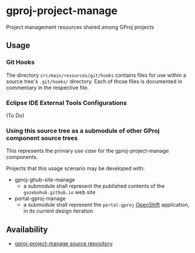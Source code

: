 gproj-project-manage
====================

Project management resources shared among GProj projects 

## Usage

### Git Hooks

The directory `src/main/resources/git/hooks` contains files for use within a source tree's `.git/hooks/` directory. Each of those files is documented in commentary in the respective file.

### Eclipse IDE External Tools Configurations

(To Do)

### Using this source tree as a submodule of other GProj component source trees

This represents the primary _use case_ for the gproj-project-manage components.


Projects that this usage scenario may be developed with:

* gproj-ghub-site-manage
    * a submodule shall represent the published contents of the `gazebohub.github.io` web site
* portal-gproj-manage
    * a submodule shall represent the `portal-gproj` [OpenShift][oso] application, in its current design iteration



## Availability

* [gproj-project-manage source repository][src]


[src]: https://github.com/GazeboHub/gproj-project-manage
[oso]: https://www.openshift.com/
